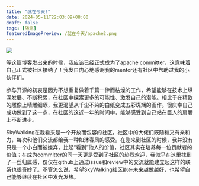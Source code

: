 ```yaml
---
title: "就在今天!"
date: 2024-05-11T22:03:09+08:00
draft: false
tags: [随笔]
featuredImagePreview: /就在今天/apache2.png
---
```


<img src="/就在今天/welcome.png"/>

等这篇博客发出来的时候，我应该已经正式成为了apache committer，这意味着自己正式被社区接纳了！我发自内心地感谢我的mentor还有社区中帮助过我的小伙伴们。

参与开源的初衷是因为不想重复做着千篇一律而枯燥的工作，希望能够在技术上纵深发展、不断积累，在社区中探索更多的可能性、激发自己的潜能。相比于在精致的雕像上精雕细琢，我更渴望从千尘不染的白纸变成五彩斑斓的画作。很庆幸自己成功做到了这一点，在社区的这近一年的时间中，能够感受到自己站在巨人的肩膀上不断进步。

SkyWalking在我看来是一个开放而包容的社区，社区中的大佬们既随和又有亲和力，每次和他们交流都给我一种如沐春风的感受。在刚来到社区的时候，我并没有只是一个小白而被嫌弃，比起“看到”他人的价值，社区其实在培养每一位贡献者的价值；在成为committer的同一天更是受到了社区的热烈欢迎，我似乎在这里找到了一丝归属感，仅仅在github上通过issue和review中的交流就能建立起这样的联系也很奇妙了。不管怎么说，希望SkyWalking社区能在未来越做越好，也希望自己能够继续在社区中发光发热。